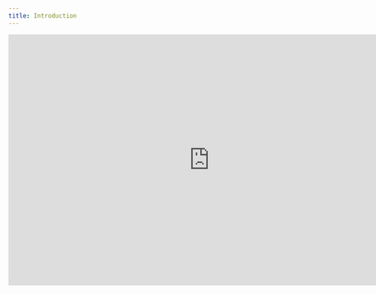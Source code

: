 ```yaml
---
title: Introduction
---
```


<div class="auto-resizable-iframe"><div>
<iframe src="https://onedrive.live.com/embed?cid=645B804B1A31DED8&resid=645B804B1A31DED8%2178470&authkey=AJ1TUhJPNrJz79c&em=2" width="800" height="500" frameborder="0" scrolling="no"></iframe>
</div></div>